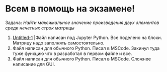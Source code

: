 # Всем в помощь на экзамене!

Задача: *Найти максимальное значение произведения двух элементов среди нечетных строк матрицы*

1. [Untitled-1](https://github.com/DenisPodvalenchuk/help/main/Untitled-1) |Файл написан под Jupyter Python. Все поделено на блоки. Матрицу надо заполнять самостоятельно.
2. Файл написан для обычного Python. Писал в MSCode. Закинул туда туже функцию что в разработал в первом файле и все.
3. Файл написан для обычного Python. Писал в MSCode. Сложнее написание для GUI.
